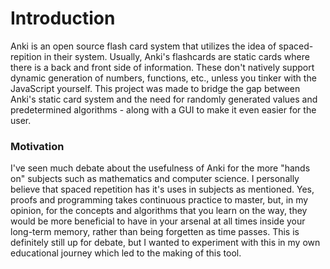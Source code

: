 # Introduction
Anki is an open source flash card system that utilizes the idea of spaced-repition in their system. Usually, Anki's flashcards are static cards where there is a back and 
front side of information. These don't natively support dynamic generation of numbers, functions, etc., unless you tinker with the JavaScript yourself. This project was made to bridge
the gap between Anki's static card system and the need for randomly generated values and predetermined algorithms - along with a GUI to make it even easier for the user. 
### Motivation
I've seen much debate about the usefulness of Anki for the more "hands on" subjects such as mathematics and computer science. I personally believe that spaced repetition has it's uses
in subjects as mentioned. Yes, proofs and programming takes continuous practice to master, but, in my opinion, for the concepts and algorithms that you learn on the way, they would be more beneficial
to have in your arsenal at all times inside your long-term memory, rather than being forgetten as time passes. This is definitely still up for debate, but I wanted to experiment with
this in my own educational journey which led to the making of this tool.
